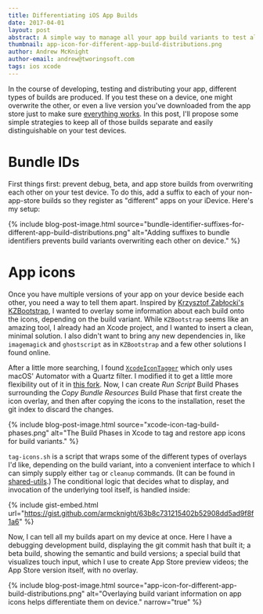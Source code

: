 ```yaml
---
title: Differentiating iOS App Builds
date: 2017-04-01
layout: post
abstract: A simple way to manage all your app build variants to test alongside each other on a device.
thumbnail: app-icon-for-different-app-build-distributions.png
author: Andrew McKnight
author-email: andrew@tworingsoft.com
tags: ios xcode
---
```


In the course of developing, testing and distributing your app, different types of builds are produced. If you test these on a device, one might overwrite the other, or even a live version you've downloaded from the app store just to make sure [everything works](/blog/2017/03/26/validating-crash-reporting-in-live-ios-apps.html). In this post, I'll propose some simple strategies to keep all of those builds separate and easily distinguishable on your test devices.

# Bundle IDs

First things first: prevent debug, beta, and app store builds from overwriting each other on your test device. To do this, add a suffix to each of your non-app-store builds so they register as "different" apps on your iDevice. Here's my setup:

{% include 
	blog-post-image.html 
	source="bundle-identifier-suffixes-for-different-app-build-distributions.png" 
	alt="Adding suffixes to bundle identifiers prevents build variants overwriting each other on device." %}

# App icons

Once you have multiple versions of your app on your device beside each other, you need a way to tell them apart. Inspired by [Krzysztof Zabłocki's KZBootstrap](https://github.com/krzysztofzablocki/KZBootstrap), I wanted to overlay some information about each build onto the icons, depending on the build variant. While `KZBootstrap` seems like an amazing tool, I already had an Xcode project, and I wanted to insert a clean, minimal solution. I also didn't want to bring any new dependencies in, like `imagemagick` and `ghostscript` as in `KZBootstrap` and a few other solutions I found online. 

After a little more searching, I found [`XcodeIconTagger`](https://github.com/bejo/XcodeIconTagger) which only uses macOS' Automator with a Quartz filter. I modified it to get a little more flexibility out of it in [this fork](https://github.com/TwoRingSoft/XcodeIconTagger). Now, I can create _Run Script_ Build Phases surrounding the _Copy Bundle Resources_ Build Phase that first create the icon overlay, and then after copying the icons to the installation, reset the git index to discard the changes.

{% include 
	blog-post-image.html 
	source="xcode-icon-tag-build-phases.png" 
	alt="The Build Phases in Xcode to tag and restore app icons for build variants." %}
	
`tag-icons.sh` is a script that wraps some of the different types of overlays I'd like, depending on the build variant, into a convenient interface to which I can simply supply either `tag` or `cleanup` commands. (It can be found in [shared-utils](https://github.com/TwoRingSoft/shared-utils).) The conditional logic that decides what to display, and invocation of the underlying tool itself, is handled inside:

{% include gist-embed.html url="https://gist.github.com/armcknight/63b8c731215402b52908dd5ad9f8f1a6" %}

Now, I can tell all my builds apart on my device at once. Here I have a debugging development build, displaying the git commit hash that built it; a beta build, showing the semantic and build versions; a special build that visualizes touch input, which I use to create App Store preview videos; the App Store version itself, with no overlay.

{% include 
	blog-post-image.html 
	source="app-icon-for-different-app-build-distributions.png" 
	alt="Overlaying build variant information on app icons helps differentiate them on device." 
	narrow="true" %}
